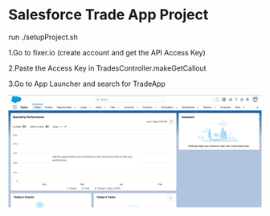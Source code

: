 # Salesforce Trade App Project
<p>run ./setupProject.sh</p>

<p>1.Go to fixer.io (create account and get the API Access Key)</p>
<p>2.Paste the Access Key in TradesController.makeGetCallout </p>
<p>3.Go to App Launcher and search for TradeApp</p>
<img src="TradeApp.gif">
